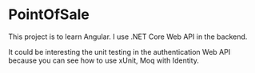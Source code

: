 # PointOfSale
This project is to learn Angular. 
I use .NET Core Web API in the backend.

It could be interesting the unit testing in the authentication Web API because you can see how to use xUnit, Moq with Identity.  
